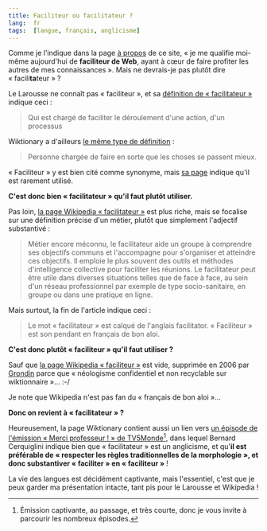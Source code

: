 ```yaml
---
title: Faciliteur ou facilitateur ?
lang:  fr
tags:  [langue, français, anglicisme]
---
```


Comme je l'indique dans la page [à propos](/a-propos/de-moi.html) de ce site, « je me qualifie moi-même aujourd'hui de **faciliteur de Web**, ayant à cœur de faire profiter les autres de mes connaissances ». Mais ne devrais-je pas plutôt dire « facili**ta**teur » ?

Le Larousse ne connaît pas « faciliteur », et sa [définition de « facilitateur »](http://www.larousse.fr/dictionnaires/francais/facilitateur/186370) indique ceci :

> Qui est chargé de faciliter le déroulement d'une action, d'un processus

Wiktionary a d'ailleurs [le même type de définition](https://fr.wiktionary.org/wiki/facilitateur) :

> Personne chargée de faire en sorte que les choses se passent mieux.

« Faciliteur » y est bien cité comme synonyme, mais [sa page](https://fr.wiktionary.org/wiki/faciliteur) indique qu'il est rarement utilisé.

**C'est donc bien « facilitateur » qu'il faut plutôt utiliser.**

Pas loin, [la page Wikipedia « facilitateur »](https://fr.wikipedia.org/wiki/Facilitateur) est plus riche, mais se focalise sur une définition précise d'un métier, plutôt que simplement l'adjectif substantivé :

> Métier encore méconnu, le facilitateur aide un groupe à comprendre ses objectifs communs et l'accompagne pour s'organiser et atteindre ces objectifs. Il emploie le plus souvent des outils et méthodes d'intelligence collective pour faciliter les réunions. Le facilitateur peut être utile dans diverses situations telles que de face à face, au sein d'un réseau professionnel par exemple de type socio-sanitaire, en groupe ou dans une pratique en ligne.

Mais surtout, la fin de l'article indique ceci :

> Le mot « facilitateur » est calqué de l'anglais facilitator. « Faciliteur » est son pendant en français de bon aloi.

**C'est donc plutôt « faciliteur » qu'il faut utiliser ?**

Sauf que [la page Wikipedia « faciliteur »](https://fr.wikipedia.org/wiki/Faciliteur) est vide, supprimée en 2006 par [Grondin](https://fr.wikipedia.org/wiki/Utilisateur:Grondin) parce que « néologisme confidentiel et non recyclable sur wiktionnaire »… :-/

Je note que Wikipedia n'est pas fan du « français de bon aloi »…

**Donc on revient à « facilitateur » ?**

Heureusement, la page Wiktionary contient aussi un lien vers [un épisode de l'émission « Merci professeur ! » de TV5Monde](http://www.tv5monde.com/cms/chaine-francophone/lf/Merci-Professeur/p-17081-Facilitateur.htm?episode=3)[^merciprof], dans lequel Bernard Cerquiglini indique bien que « facilitateur » est un anglicisme, et qu'**il est préférable de « respecter les règles traditionnelles de la morphologie », et donc substantiver « faciliter » en « faciliteur »** !

[^merciprof]: Émission captivante, au passage, et très courte, donc je vous invite à parcourir les nombreux épisodes.

La vie des langues est décidément captivante, mais l'essentiel, c'est que je peux garder ma présentation intacte, tant pis pour le Larousse et Wikipedia !
